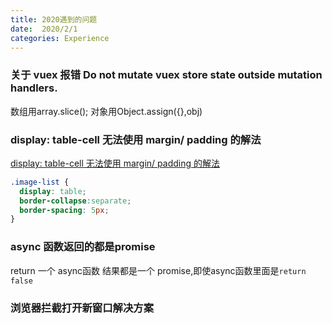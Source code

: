 ```yaml
---
title: 2020遇到的问题  
date:  2020/2/1
categories: Experience
---
```


### 关于 vuex 报错 Do not mutate vuex store state outside mutation handlers.

数组用array.slice();
对象用Object.assign({},obj)

### display: table-cell 无法使用 margin/ padding 的解法
<a href="http://www.yzktw.com.cn/post/476.html#cmt17315" target="_blank">display: table-cell 无法使用 margin/ padding 的解法</a>

```css
.image-list {
  display: table;
  border-collapse:separate;
  border-spacing: 5px;
}
```

### async 函数返回的都是promise
return 一个 async函数 结果都是一个 promise,即使async函数里面是``return false``

### 浏览器拦截打开新窗口解决方案
<a href="https://segmentfault.com/a/1190000016900915" target="_blank"></a>